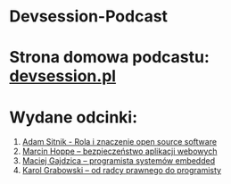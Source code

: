# Devsession-Podcast

# Strona domowa podcastu: [devsession.pl](https://devsession.pl/podkast)


# Wydane odcinki:
1. [Adam Sitnik - Rola i znaczenie open source software](https://devsession.pl/ja-programista-adam-sitnik-rola-i-znaczenie-open-source-software/)
2. [Marcin Hoppe – bezpieczeństwo aplikacji webowych](https://devsession.pl/japrogramista-2/)
3. [Maciej Gajdzica – programista systemów embedded](https://devsession.pl/japrogramista-3/)
4. [Karol Grabowski – od radcy prawnego do programisty](https://devsession.pl/japrogramista-4/)
